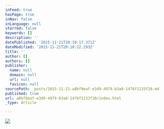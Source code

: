```yaml
---
inFeed: true
hasPage: true
inNav: false
inLanguage: null
starred: false
keywords: []
description: ''
datePublished: '2015-11-21T20:19:17.371Z'
dateModified: '2015-11-21T20:18:22.293Z'
title: ''
author: []
authors: []
publisher:
  name: null
  domain: null
  url: null
  favicon: null
sourcePath: _posts/2015-11-21-a8bf9eaf-e3d9-4979-b3a8-1476f1133f20.md
published: true
url: a8bf9eaf-e3d9-4979-b3a8-1476f1133f20/index.html
_type: Article

---
```

![](https://the-grid-user-content.s3-us-west-2.amazonaws.com/dd5de813-e0a2-4399-8e24-54f9fe0f863f.jpg)